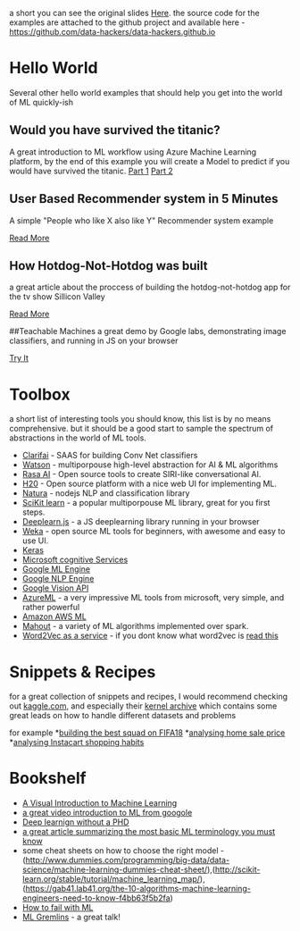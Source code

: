 
a short you can see the original slides [Here](https://www.slideshare.net/secret/v8bnKPAIm9mNkq). the source code for the examples are attached to the github project and available here - https://github.com/data-hackers/data-hackers.github.io

# Hello World

Several other hello world examples that should help you get into the world of ML quickly-ish

## Would you have survived the titanic?
A great introduction to ML workflow using Azure Machine Learning platform, by the end of this example you will create a Model to predict if you would have survived the titanic. 
[Part 1](https://channel9.msdn.com/Blogs/raw-tech/Using-Azure-Machine-Learning-to-Predict-Who-Will-Survive-the-Titanic-Part-1)
[Part 2](https://channel9.msdn.com/Blogs/raw-tech/Using-Azure-Machine-Learning-to-Predict-Who-Will-Survive-the-Titanic-Part-2)

## User Based Recommender system in 5 Minutes
A simple "People who like X also like Y" Recommender system example

[Read More](https://mahout.apache.org/users/recommender/userbased-5-minutes.html)

## How Hotdog-Not-Hotdog was built
a great article about the proccess of building the hotdog-not-hotdog app for the tv show Sillicon Valley 

[Read More](https://medium.com/@timanglade/how-hbos-silicon-valley-built-not-hotdog-with-mobile-tensorflow-keras-react-native-ef03260747f3)

##Teachable Machines
a great demo by Google labs, demonstrating image classifiers, and running in JS on your browser

[Try It](https://teachablemachine.withgoogle.com/)

# Toolbox
a short list of interesting tools you should know, this list is by no means comprehensive. but it should be a good start to sample the spectrum of abstractions in the world of ML tools. 

* [Clarifai](https://clarifai.com) - SAAS for building Conv Net classifiers
* [Watson](https://www.ibm.com/watson/) - multiporpouse high-level abstraction for AI & ML algorithms
* [Rasa AI](https://rasa.ai/) - Open source tools to create SIRI-like conversational AI.
* [H20](https://www.h2o.ai/h2o/) - Open source platform with a nice web UI for implementing ML.
* [Natura](https://github.com/NaturalNode/natural) - nodejs NLP and classification library
* [SciKit learn](http://scikit-learn.org) - a popular multiporpouse ML library, great for you first steps.
* [Deeplearn.js](https://deeplearnjs.org) - a JS deeplearning library running in your browser
* [Weka](https://www.cs.waikato.ac.nz/ml/weka/) - open source ML tools for beginners, with awesome and easy to use UI. 
* [Keras](https://keras.io/)
* [Microsoft cognitive Services](https://azure.microsoft.com/en-us/services/cognitive-services/)
* [Google ML Engine](https://cloud.google.com/ml-engine/)
* [Google NLP Engine](https://cloud.google.com/natural-language/)
* [Google Vision API](https://cloud.google.com/vision/)
* [AzureML](https://studio.azureml.net/) - a very impressive ML tools from microsoft, very simple, and rather powerful
* [Amazon AWS ML](https://aws.amazon.com/amazon-ai/)
* [Mahout](http://mahout.apache.org/) - a variety of ML algorithms implemented over spark.
* [Word2Vec as a service](http://word2vecapi.com/) - if you dont know what word2vec is [read this](https://www.tensorflow.org/tutorials/word2vec)

# Snippets & Recipes

for a great collection of snippets and recipes, I would recommend checking out [kaggle.com](https://www.kaggle.com/), and especially their [kernel archive](https://www.kaggle.com/kernels) which contains some great leads on how to handle different datasets and problems

for example
*[building the best squad on FIFA18](https://www.kaggle.com/laowingkin/fifa-18-find-the-best-squad)
*[analysing home sale price](https://www.kaggle.com/pmarcelino/comprehensive-data-exploration-with-python)
*[analysing Instacart shopping habits](https://www.kaggle.com/philippsp/exploratory-analysis-instacart)

# Bookshelf

* [A Visual Introduction to Machine Learning](http://www.r2d3.us/visual-intro-to-machine-learning-part-1/)
* [a great video introduction to ML from googole](https://www.youtube.com/watch?v=cKxRvEZd3Mw)
* [Deep learnign without a PHD](https://www.youtube.com/watch?v=vq2nnJ4g6N0) 
* [a great article summarizing the most basic ML terminology you must know](https://www.allanalytics.com/author.asp?section_id=3926&doc_id=282483)
* some cheat sheets on how to choose the right model - (http://www.dummies.com/programming/big-data/data-science/machine-learning-dummies-cheat-sheet/),(http://scikit-learn.org/stable/tutorial/machine_learning_map/),(https://gab41.lab41.org/the-10-algorithms-machine-learning-engineers-need-to-know-f4bb63f5b2fa)
* [How to fail with ML](https://www.youtube.com/watch?v=_JnERKNat4w)
* [ML Gremlins](https://www.youtube.com/watch?v=tleeC-KlsKA) - a great talk!
